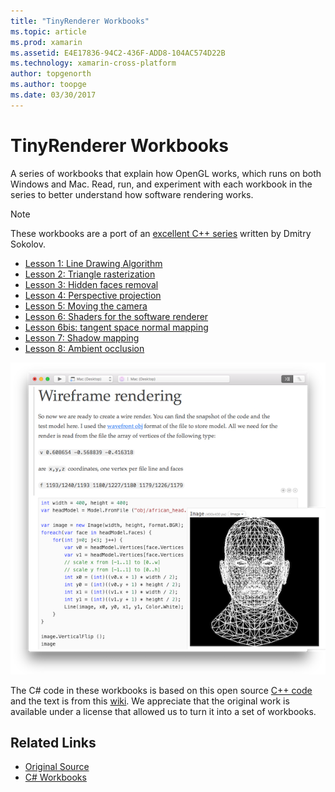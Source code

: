 ```yaml
---
title: "TinyRenderer Workbooks"
ms.topic: article
ms.prod: xamarin
ms.assetid: E4E17836-94C2-436F-ADD8-104AC574D22B
ms.technology: xamarin-cross-platform
author: topgenorth
ms.author: toopge
ms.date: 03/30/2017
---
```


# TinyRenderer Workbooks

A series of workbooks that explain how OpenGL works, which runs on both
Windows and Mac. Read, run, and experiment with each workbook in the series
to better understand how software rendering works.

> [!NOTE]
> These workbooks are a port of an [excellent C++ series](https://github.com/ssloy/tinyrenderer/wiki) written by Dmitry Sokolov.

-    [Lesson 1: Line Drawing Algorithm](https://developer.xamarin.com/workbooks/graphics/tiny-renderer/lesson1.workbook)
-    [Lesson 2: Triangle rasterization](https://developer.xamarin.com/workbooks/graphics/tiny-renderer/lesson2.workbook)
-    [Lesson 3: Hidden faces removal](https://developer.xamarin.com/workbooks/graphics/tiny-renderer/lesson3.workbook)
-    [Lesson 4: Perspective projection](https://developer.xamarin.com/workbooks/graphics/tiny-renderer/lesson4.workbook)
-    [Lesson 5: Moving the camera](https://developer.xamarin.com/workbooks/graphics/tiny-renderer/lesson5.workbook)
-    [Lesson 6: Shaders for the software renderer](https://developer.xamarin.com/workbooks/graphics/tiny-renderer/lesson6.workbook)
-    [Lesson 6bis: tangent space normal mapping](https://developer.xamarin.com/workbooks/graphics/tiny-renderer/lesson6bis.workbook)
-    [Lesson 7: Shadow mapping](https://developer.xamarin.com/workbooks/graphics/tiny-renderer/lesson7.workbook)
-    [Lesson 8: Ambient occlusion](https://developer.xamarin.com/workbooks/graphics/tiny-renderer/lesson8.workbook)

[ ![](tinyrenderer-images/tinyrenderer-sml.png "Wireframe rendering example")](tinyrenderer-images/tinyrenderer.png)

The C# code in these workbooks is based on this
open source [C++ code](https://github.com/ssloy/tinyrenderer) and the text is
from this [wiki](https://github.com/ssloy/tinyrenderer/wiki/). We appreciate that the original work is available under a license that allowed us to turn it into a set of workbooks.


## Related Links

- [Original Source](https://github.com/ssloy/tinyrenderer/blob/master/README.md)
- [C# Workbooks](https://github.com/xamarin/Workbooks/tree/master/graphics/tiny-renderer)
